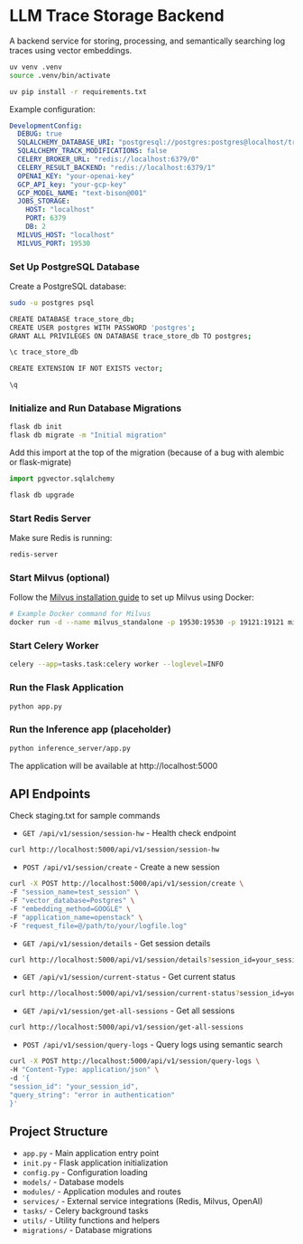 # LLM Trace Storage Backend

A backend service for storing, processing, and semantically searching log traces using vector embeddings.


```bash
uv venv .venv
source .venv/bin/activate

uv pip install -r requirements.txt
```

Example configuration:
```yaml
DevelopmentConfig:
  DEBUG: true
  SQLALCHEMY_DATABASE_URI: "postgresql://postgres:postgres@localhost/trace_store_db"
  SQLALCHEMY_TRACK_MODIFICATIONS: false
  CELERY_BROKER_URL: "redis://localhost:6379/0"
  CELERY_RESULT_BACKEND: "redis://localhost:6379/1"
  OPENAI_KEY: "your-openai-key"
  GCP_API_key: "your-gcp-key"
  GCP_MODEL_NAME: "text-bison@001"
  JOBS_STORAGE:
    HOST: "localhost"
    PORT: 6379
    DB: 2
  MILVUS_HOST: "localhost"
  MILVUS_PORT: 19530
```

### Set Up PostgreSQL Database

Create a PostgreSQL database:

```bash
sudo -u postgres psql

CREATE DATABASE trace_store_db;
CREATE USER postgres WITH PASSWORD 'postgres';
GRANT ALL PRIVILEGES ON DATABASE trace_store_db TO postgres;

\c trace_store_db

CREATE EXTENSION IF NOT EXISTS vector;

\q
```

### Initialize and Run Database Migrations

```bash
flask db init
flask db migrate -m "Initial migration"
```

Add this import at the top of the migration (because of a bug with alembic or flask-migrate)

```py
import pgvector.sqlalchemy
```


```bash
flask db upgrade
```

### Start Redis Server

Make sure Redis is running:

```bash
redis-server
```

### Start Milvus (optional)

Follow the [Milvus installation guide](https://milvus.io/docs/install_standalone-docker.md) to set up Milvus using Docker:

```bash
# Example Docker command for Milvus
docker run -d --name milvus_standalone -p 19530:19530 -p 19121:19121 milvusdb/milvus:latest
```

### Start Celery Worker

```bash
celery --app=tasks.task:celery worker --loglevel=INFO
```

### Run the Flask Application

```bash
python app.py
```

### Run the Inference app (placeholder)

```bash
python inference_server/app.py
```

The application will be available at http://localhost:5000

## API Endpoints

Check staging.txt for sample commands

- `GET /api/v1/session/session-hw` - Health check endpoint

```bash
curl http://localhost:5000/api/v1/session/session-hw
```

- `POST /api/v1/session/create` - Create a new session

```bash
curl -X POST http://localhost:5000/api/v1/session/create \
-F "session_name=test_session" \
-F "vector_database=Postgres" \
-F "embedding_method=GOOGLE" \
-F "application_name=openstack" \
-F "request_file=@/path/to/your/logfile.log"
```

- `GET /api/v1/session/details` - Get session details

```bash
curl http://localhost:5000/api/v1/session/details?session_id=your_session_id
```

- `GET /api/v1/session/current-status` - Get current status

```bash
curl http://localhost:5000/api/v1/session/current-status?session_id=your_session_id
```

- `GET /api/v1/session/get-all-sessions` - Get all sessions

```bash
curl http://localhost:5000/api/v1/session/get-all-sessions
```

- `POST /api/v1/session/query-logs` - Query logs using semantic search

```bash
curl -X POST http://localhost:5000/api/v1/session/query-logs \
-H "Content-Type: application/json" \
-d '{
"session_id": "your_session_id",
"query_string": "error in authentication"
}'
```


## Project Structure

- `app.py` - Main application entry point
- `init.py` - Flask application initialization
- `config.py` - Configuration loading
- `models/` - Database models
- `modules/` - Application modules and routes
- `services/` - External service integrations (Redis, Milvus, OpenAI)
- `tasks/` - Celery background tasks
- `utils/` - Utility functions and helpers
- `migrations/` - Database migrations